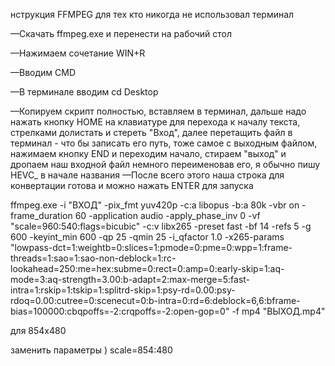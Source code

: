 нструкция FFMPEG для тех кто никогда не использовал терминал

—Скачать ffmpeg.exe и перенести на рабочий стол

—Нажимаем сочетание WIN+R

—Вводим CMD

—В терминале вводим cd Desktop

—Копируем скрипт полностью, вставляем в терминал, дальше надо нажать кнопку HOME на клавиатуре для перехода к началу текста, стрелками долистать и стереть "Вход", далее перетащить файл в терминал - что бы записать его путь, тоже самое с выходным файлом, нажимаем кнопку END и переходим начало, стираем "выход" и дропаем наш входной файл немного переименовав его, я обычно пишу HEVC_ в начале названия
—После всего этого наша строка для конвертации готова и можно нажать ENTER для запуска

ffmpeg.exe -i "ВХОД" -pix_fmt yuv420p -c:a libopus -b:a 80k -vbr on -frame_duration 60 -application audio -apply_phase_inv 0 -vf "scale=960:540:flags=bicubic" -c:v libx265 -preset fast -bf 14 -refs 5 -g 600 -keyint_min 600 -qp 25 -qmin 25 -i_qfactor 1.0 -x265-params "lowpass-dct=1:weightb=0:slices=1:pmode=0:pme=0:wpp=1:frame-threads=1:sao=1:sao-non-deblock=1:rc-lookahead=250:me=hex:subme=0:rect=0:amp=0:early-skip=1:aq-mode=3:aq-strength=3.00:b-adapt=2:max-merge=5:fast-intra=1:rskip=1:tskip=1:splitrd-skip=1:psy-rd=0.00:psy-rdoq=0.00:cutree=0:scenecut=0:b-intra=0:rd=6:deblock=6,6:bframe-bias=100000:cbqpoffs=-2:crqpoffs=-2:open-gop=0" -f mp4 "ВЫХОД.mp4"

для 854x480

заменить параметры
)
scale=854:480
